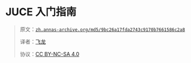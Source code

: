 # JUCE 入门指南

> 原文：[`zh.annas-archive.org/md5/9bc26a17fda2743c9170b7661586c2a8`](https://zh.annas-archive.org/md5/9bc26a17fda2743c9170b7661586c2a8)
> 
> 译者：[飞龙](https://github.com/wizardforcel)
> 
> 协议：[CC BY-NC-SA 4.0](http://creativecommons.org/licenses/by-nc-sa/4.0/)